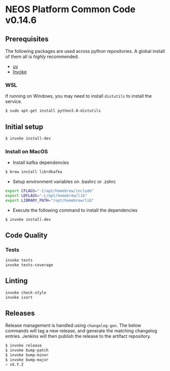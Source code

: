 # NEOS Platform Common Code v0.14.6

## Prerequisites

The following packages are used across python repositories. A global install of them all is *highly* recommended.

* [uv](https://docs.astral.sh/uv/getting-started/installation/)
* [Invoke](https://www.pyinvoke.org/installing.html)

### WSL

If running on Windows, you may need to install `distutils` to install the service.

```bash
$ sudo apt-get install python3.8-distutils
```

## Initial setup

```bash
$ invoke install-dev
```

### Install on MacOS

* Install kafka dependencies

```bash
$ brew install librdkafka
```

* Setup environment variables on .bashrc or .zshrc

```bash
export CFLAGS="-I/opt/homebrew/include"
export LDFLAGS="-L/opt/homebrew/lib"
export LIBRARY_PATH="/opt/homebrew/lib"
```

* Execute the following command to install the dependencies

```bash
$ invoke install-dev
```

## Code Quality

### Tests

```bash
invoke tests
invoke tests-coverage
```

## Linting

```bash
invoke check-style
invoke isort
```

## Releases

Release management is handled using `changelog-gen`. The below commands will
tag a new release, and generate the matching changelog entries. Jenkins will
then publish the release to the artifact repository.

```bash
$ invoke release
$ invoke bump-patch
$ invoke bump-minor
$ invoke bump-major
> vX.Y.Z
```
